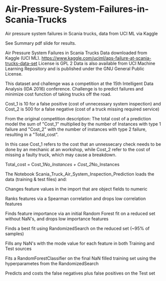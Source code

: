 # Air-Pressure-System-Failures-in-Scania-Trucks
Air pressure system failures in Scania trucks, data from UCI ML via Kaggle

See Summary pdf slide for results.

Air Pressure System Failures in Scania Trucks
Data downloaded from Kaggle (UCI ML). https://www.kaggle.com/uciml/aps-failure-at-scania-trucks-data-set License is GPL 2
Data is also available from UCI Machine Learning Repository and is published under the GNU General Public License.

This dataset and challenge was a competition at the 15th Intelligent Data Analysis (IDA 2016) conference. Challenge is to predict failures and minimize cost function of taking trucks off the road.

Cost_1 is 10 for a false positive (cost of unnecessary system inspection) and Cost_2 is 500 for a false negative (cost of a truck missing required service)

From the original competition description:
 The total cost of a prediction model the sum of "Cost_1" 
 multiplied by the number of Instances with type 1 failure 
 and "Cost_2" with the number of instances with type 2 failure, 
 resulting in a "Total_cost".

 In this case Cost_1 refers to the cost that an unnessecary 
 check needs to be done by an mechanic at an workshop, while 
 Cost_2 refer to the cost of missing a faulty truck, 
 which may cause a breakdown.

 Total_cost = Cost_1*No_Instances + Cost_2*No_Instances
 
 The Notebook Scania_Truck_Air_System_Inspection_Prediction loads the data (training & test files) and:
    
   Changes feature values in the import that are object fields to numeric
    
   Ranks features via a Spearman correlation and drops low correlation features
    
   Finds feature importance via an initial Random Forest fit on a reduced set without NaN's, and drops low importance features
    
   Finds a best fit using RandomizedSearch on the reduced set (~95% of samples) 
    
   Fills any NaN's with the mode value for each feature in both Training and Test sources
    
   Fits a RandomForestClassifier on the final NaN filled training set using the hyperparametes from the RandomizedSearch
    
   Predicts and costs the false negatives plus false positives on the Test set 
